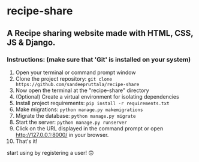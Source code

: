 # recipe-share

## A Recipe sharing website made with HTML, CSS, JS & Django.

### Instructions: (make sure that 'Git' is installed on your system)
1. Open your terminal or command prompt window
2. Clone the project repository: `git clone https://github.com/sandeepruttala/recipe-share`
3. Now open the terminal at the "recipe-share" directory
4. (Optional) Create a virtual environment for isolating dependencies
5. Install project requirements: `pip install -r requirements.txt`
6. Make migrations: `python manage.py makemigrations`
7. Migrate the database: `python manage.py migrate`
8. Start the server: `python manage.py runserver`
9. Click on the URL displayed in the command prompt or open http://127.0.0.1:8000/ in your browser.
10. That's it!

start using by registering a user! 🙃
